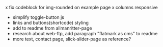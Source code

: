 x fix codeblock for img-rounded on example page
x columns responsive
- simplify toggle-button js
- links and buttons(shortcode) styling
- add to readme from allmanritter-page
- research about web-ftp, add paragraph "flatmark as cms" to readme
- more text, contact page, slick-slider-page as reference?